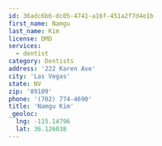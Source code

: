 ```yaml
---
id: 36adc6b6-dc05-4741-a16f-451a2f7d4e1b
first_name: Namgu
last_name: Kim
license: DMD
services:
  - dentist
category: Dentists
address: '222 Karen Ave'
city: 'Las Vegas'
state: NV
zip: '89109'
phone: '(702) 774-4690'
title: 'Namgu Kim'
_geoloc:
  lng: -115.14796
  lat: 36.126038
---
```


